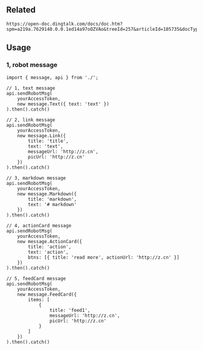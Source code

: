 
## Related
    https://open-doc.dingtalk.com/docs/doc.htm?spm=a219a.7629140.0.0.1ed14a97oOZVAo&treeId=257&articleId=105735&docType=1

## Usage

### 1, robot message
    
    import { message, api } from './';

    // 1, text message
    api.sendRobotMsg(
        yourAccessToken,
        new message.Text({ text: 'text' })
    ).then().catch()

    // 2, link message
    api.sendRobotMsg(
        yourAccessToken,
        new message.Link({ 
            title: 'title', 
            text: 'text', 
            messageUrl: 'http://z.cn', 
            picUrl: 'http://z.cn'
        })
    ).then().catch()

    // 3, markdown message
    api.sendRobotMsg(
        yourAccessToken,
        new message.Markdown({ 
            title: 'markdown', 
            text: '# markdown'
        })
    ).then().catch()

    // 4, actionCard message
    api.sendRobotMsg(
        yourAccessToken,
        new message.ActionCard({
            title: 'action',
            text: 'action',
            btns: [{ title: 'read more', actionUrl: 'http://z.cn' }] 
        })
    ).then().catch()

    // 5, feedCard message
    api.sendRobotMsg(
        yourAccessToken,
        new message.FeedCard({
            items: [
                {
                    title: 'feed1',
                    messageUrl: 'http://z.cn',
                    picUrl: 'http://z.cn'
                }
            ]
        })
    ).then().catch()
